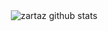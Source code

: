 <div align="center">
		<img alt="zartaz github stats" src="https://github-readme-stats.vercel.app/api?username=zartaz&amp;show_icons=true&amp;theme=blue-green">  
</div>
